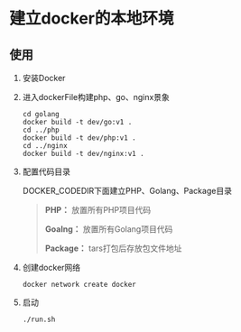 # 建立docker的本地环境

## 使用

1. 安装Docker

2. 进入dockerFile构建php、go、nginx景象

   ```shell
   cd golang
   docker build -t dev/go:v1 .
   cd ../php
   docker build -t dev/php:v1 .
   cd ../nginx
   docker build -t dev/nginx:v1 .
   ```

3. 配置代码目录

   DOCKER_CODEDIR下面建立PHP、Golang、Package目录

   > __PHP：__ 放置所有PHP项目代码
   >
   > __Goalng：__ 放置所有Golang项目代码
   >
   > __Package：__ tars打包后存放包文件地址

4. 创建docker网络

   ```shell
   docker network create docker
   ```
   
5. 启动

   ```shell
   ./run.sh
   ```

   
